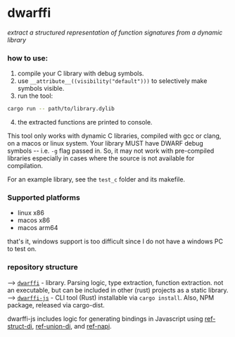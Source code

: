 # dwarffi

*extract a structured representation of function signatures from a dynamic library*

### how to use:

1. compile your C library with debug symbols.
2. use `__attribute__((visibility("default")))` to selectively make symbols visible.
3. run the tool:
```bash
cargo run -- path/to/library.dylib
```
4. the extracted functions are printed to console.

This tool only works with dynamic C libraries, compiled with gcc or clang, on a macos or linux system. Your library MUST have DWARF debug symbols -- i.e. `-g` flag passed in. So, it may not work with pre-compiled libraries especially in cases where the source is not available for compilation.

For an example library, see the `test_c` folder and its makefile.

### Supported platforms

+ linux x86
+ macos x86
+ macos arm64

that's it, windows support is too difficult since I do not have a windows PC to
test on. 

### repository structure

--> [`dwarffi`](./dwarffi) - library. Parsing logic, type extraction, function extraction.
    not an executable, but can be included in other (rust) projects as a static 
    library.
--> [`dwarffi-js`](./dwarffi-js) - CLI tool (Rust) installable via `cargo install`. Also, NPM
    package, released via cargo-dist.

dwarffi-js includes logic for generating bindings in Javascript using [ref-struct-di](https://github.com/node-ffi-napi/ref-struct-di), [ref-union-di](https://github.com/node-ffi-napi/ref-union-di), and [ref-napi](https://github.com/node-ffi-napi/ref-napi).